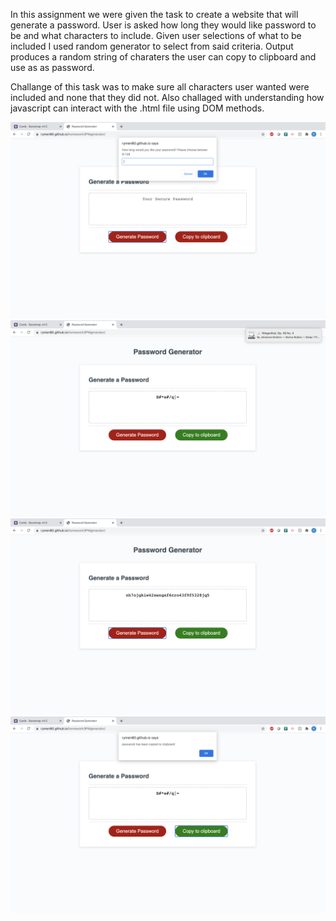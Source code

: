 In this assignment we were given the task to create a website that will generate a password.
User is asked how long they would like password to be and what characters to include.
Given user selections of what to be included I used random generator to select from said criteria.
Output produces a random string of charaters the user can copy to clipboard and use as as password.

Challange of this task was to make sure all characters user wanted were included and none that they did not.
Also challaged with understanding how javascript can interact with the .html file using DOM methods.


![Password length](./assets/screenshot1.png)
![Password output](./assets/screenshot2.png)
![Password output2](./assets/screenshot3.png)
![Copy password](./assets/screenshot4.png)
